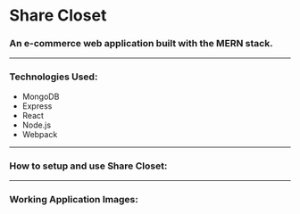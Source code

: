 # Share Closet

### An e-commerce web application built with the MERN stack.

- - -

### Technologies Used: 

<ul>
  <li>MongoDB</li>
  <li>Express</li>
  <li>React</li>
  <li>Node.js</li>
  <li>Webpack</li>  
</ul>

- - - 

### How to setup and use Share Closet:


- - - 

### Working Application Images:
    